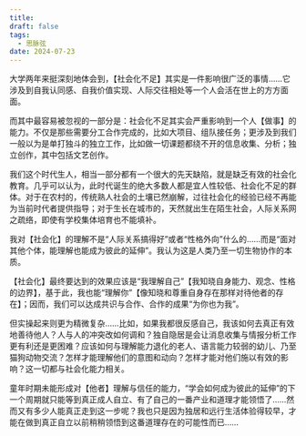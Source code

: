 ```yaml
---
title: 
draft: false
tags:
  - 思脉弦
date: 2024-07-23
---
```

大学两年来挺深刻地体会到，【社会化不足】其实是一件影响很广泛的事情……它涉及到自我认同感、自我价值实现、人际交往相处等一个人会活在世上的方方面面。


而其中最容易被忽视的一部分是：社会化不足其实会严重影响到一个人【做事】的能力。不仅是那些需要分工合作完成的，比如大项目、组队接任务；更涉及到我们一般以为是单打独斗的独立工作，比如做一切课题都绕不开的信息收集、分析；独立创作，其中包括文艺创作。


我们这个时代生人，相当一部分都有一个很大的先天缺陷，就是缺乏有效的社会化教育。几乎可以认为，此时代诞生的绝大多数人都是宜人性较低、社会化不足的群体。对于在农村的，传统熟人社会的土壤已然崩解，过往社会化的经验已经不再能为当前时代者提供指导；对于生长在城市的，天然就出生在陌生社会，人际关系网之疏络，即使有学校集体培育也不能填补。

我对【社会化】的理解不是“人际关系搞得好”或者“性格外向”什么的……而是“面对其他个体，能理解也能成为彼此的延伸”。我认为这是人类乃至一切生物协作的本质。

【社会化】最终要达到的效果应该是“我理解自己”【我知晓自身能力、观念、性格的边界】，基于此，我也能“理解你”【像知晓和尊重自身存在那样对待他者的存在】；因而，我们可以达成共识与合作、合作的成果“为你也为我”。


但实操起来则更为精微复杂……比如，如果我都很反感自己，我该如何去真正有效地善待他人？人与人的冲突改如何调和？独自隐居是会让消息收集与情报分析工作更有利还是更困难？应该如何与理解能力退化的老人、语言能力较弱的幼儿、乃至猫狗动物交流？怎样才能理解他们的意图和动向？怎样才能对他们施以有效的影响？这一切都与社会化能力相关。

童年时期未能形成对【他者】理解与信任的能力，“学会如何成为彼此的延伸”的下一个周期就只能等到真正成人自立、有了自己的一番产业和道理才能领悟了……然而又有多少人能真正走到这一步呢？我也只是因为独居和远行生活体验得较早，才能在做到真正自立以前稍稍领悟到这番道理存在的可能性而已……